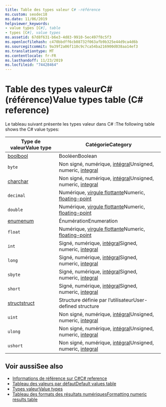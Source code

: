```yaml
---
title: Table des types valeur C# -référence
ms.custom: seodec18
ms.date: 11/06/2019
helpviewer_keywords:
- value types [C#], table
- types [C#], value types
ms.assetid: 67d8f631-b6e3-4d83-9910-5ec497f8c5f3
ms.openlocfilehash: c470bbdff6cb08732f063afb9b325e44d9ca4d6b
ms.sourcegitcommit: 9a39f2a06f110c9c7ca54ba216900d038aa14ef3
ms.translationtype: MT
ms.contentlocale: fr-FR
ms.lasthandoff: 11/23/2019
ms.locfileid: "74428464"
---
```

# <a name="value-types-table-c-reference"></a><span data-ttu-id="c72ab-102">Table des types valeurC# (référence)</span><span class="sxs-lookup"><span data-stu-id="c72ab-102">Value types table (C# reference)</span></span>

<span data-ttu-id="c72ab-103">Le tableau suivant présente les types valeur dans C# :</span><span class="sxs-lookup"><span data-stu-id="c72ab-103">The following table shows the C# value types:</span></span>

|<span data-ttu-id="c72ab-104">Type de valeur</span><span class="sxs-lookup"><span data-stu-id="c72ab-104">Value type</span></span>|<span data-ttu-id="c72ab-105">Catégorie</span><span class="sxs-lookup"><span data-stu-id="c72ab-105">Category</span></span>|
|----------------|--------------|
|[<span data-ttu-id="c72ab-106">bool</span><span class="sxs-lookup"><span data-stu-id="c72ab-106">bool</span></span>](bool.md)|<span data-ttu-id="c72ab-107">Booléen</span><span class="sxs-lookup"><span data-stu-id="c72ab-107">Boolean</span></span>|
|`byte`|<span data-ttu-id="c72ab-108">Non signé, numérique, [intégral](../builtin-types/integral-numeric-types.md)</span><span class="sxs-lookup"><span data-stu-id="c72ab-108">Unsigned, numeric, [integral](../builtin-types/integral-numeric-types.md)</span></span>|
|[<span data-ttu-id="c72ab-109">char</span><span class="sxs-lookup"><span data-stu-id="c72ab-109">char</span></span>](../builtin-types/char.md)|<span data-ttu-id="c72ab-110">Non signé, numérique, [intégral](../builtin-types/integral-numeric-types.md)</span><span class="sxs-lookup"><span data-stu-id="c72ab-110">Unsigned, numeric, [integral](../builtin-types/integral-numeric-types.md)</span></span>|
|`decimal`|<span data-ttu-id="c72ab-111">Numérique, [virgule flottante](../builtin-types/floating-point-numeric-types.md)</span><span class="sxs-lookup"><span data-stu-id="c72ab-111">Numeric, [floating-point](../builtin-types/floating-point-numeric-types.md)</span></span>|
|`double`|<span data-ttu-id="c72ab-112">Numérique, [virgule flottante](../builtin-types/floating-point-numeric-types.md)</span><span class="sxs-lookup"><span data-stu-id="c72ab-112">Numeric, [floating-point](../builtin-types/floating-point-numeric-types.md)</span></span>|
|[<span data-ttu-id="c72ab-113">enum</span><span class="sxs-lookup"><span data-stu-id="c72ab-113">enum</span></span>](enum.md)|<span data-ttu-id="c72ab-114">Énumération</span><span class="sxs-lookup"><span data-stu-id="c72ab-114">Enumeration</span></span>|
|`float`|<span data-ttu-id="c72ab-115">Numérique, [virgule flottante](../builtin-types/floating-point-numeric-types.md)</span><span class="sxs-lookup"><span data-stu-id="c72ab-115">Numeric, [floating-point](../builtin-types/floating-point-numeric-types.md)</span></span>|
|`int`|<span data-ttu-id="c72ab-116">Signé, numérique, [intégral](../builtin-types/integral-numeric-types.md)</span><span class="sxs-lookup"><span data-stu-id="c72ab-116">Signed, numeric, [integral](../builtin-types/integral-numeric-types.md)</span></span>|
|`long`|<span data-ttu-id="c72ab-117">Signé, numérique, [intégral](../builtin-types/integral-numeric-types.md)</span><span class="sxs-lookup"><span data-stu-id="c72ab-117">Signed, numeric, [integral](../builtin-types/integral-numeric-types.md)</span></span>|
|`sbyte`|<span data-ttu-id="c72ab-118">Signé, numérique, [intégral](../builtin-types/integral-numeric-types.md)</span><span class="sxs-lookup"><span data-stu-id="c72ab-118">Signed, numeric, [integral](../builtin-types/integral-numeric-types.md)</span></span>|
|`short`|<span data-ttu-id="c72ab-119">Signé, numérique, [intégral](../builtin-types/integral-numeric-types.md)</span><span class="sxs-lookup"><span data-stu-id="c72ab-119">Signed, numeric, [integral](../builtin-types/integral-numeric-types.md)</span></span>|
|[<span data-ttu-id="c72ab-120">struct</span><span class="sxs-lookup"><span data-stu-id="c72ab-120">struct</span></span>](struct.md)|<span data-ttu-id="c72ab-121">Structure définie par l’utilisateur</span><span class="sxs-lookup"><span data-stu-id="c72ab-121">User-defined structure</span></span>|
|`uint`|<span data-ttu-id="c72ab-122">Non signé, numérique, [intégral](../builtin-types/integral-numeric-types.md)</span><span class="sxs-lookup"><span data-stu-id="c72ab-122">Unsigned, numeric, [integral](../builtin-types/integral-numeric-types.md)</span></span>|
|`ulong`|<span data-ttu-id="c72ab-123">Non signé, numérique, [intégral](../builtin-types/integral-numeric-types.md)</span><span class="sxs-lookup"><span data-stu-id="c72ab-123">Unsigned, numeric, [integral](../builtin-types/integral-numeric-types.md)</span></span>|
|`ushort`|<span data-ttu-id="c72ab-124">Non signé, numérique, [intégral](../builtin-types/integral-numeric-types.md)</span><span class="sxs-lookup"><span data-stu-id="c72ab-124">Unsigned, numeric, [integral](../builtin-types/integral-numeric-types.md)</span></span>|

## <a name="see-also"></a><span data-ttu-id="c72ab-125">Voir aussi</span><span class="sxs-lookup"><span data-stu-id="c72ab-125">See also</span></span>

- [<span data-ttu-id="c72ab-126">Informations de référence sur C#</span><span class="sxs-lookup"><span data-stu-id="c72ab-126">C# reference</span></span>](../index.md)
- [<span data-ttu-id="c72ab-127">Tableau des valeurs par défaut</span><span class="sxs-lookup"><span data-stu-id="c72ab-127">Default values table</span></span>](default-values-table.md)
- [<span data-ttu-id="c72ab-128">Types valeur</span><span class="sxs-lookup"><span data-stu-id="c72ab-128">Value types</span></span>](value-types.md)
- [<span data-ttu-id="c72ab-129">Tableau des formats des résultats numériques</span><span class="sxs-lookup"><span data-stu-id="c72ab-129">Formatting numeric results table</span></span>](formatting-numeric-results-table.md)
